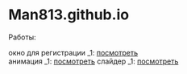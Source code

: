 # Man813.github.io
Работы:

окно для регистрации _1: [посмотреть](https://man813.github.io/(6)wind_register/src/index.html "окно для регистрации") <br>
анимация _1: [посмотреть](https://Man813.github.io/transitions/src/index.html "анимация от действий")
слайдер _1: [посмотреть](https://Man813.github.io/slider/src/index.html "слайдер")
